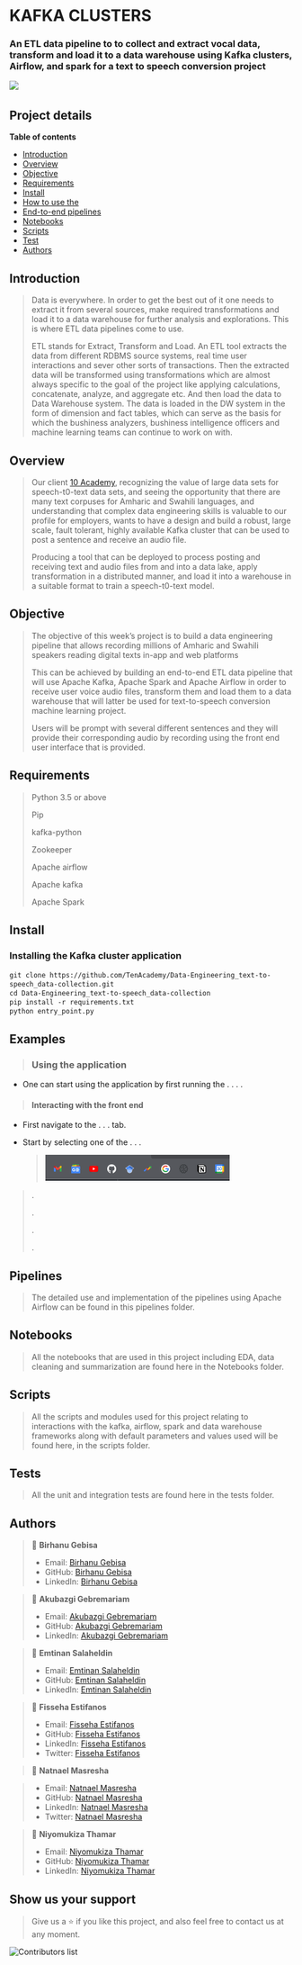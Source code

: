 # KAFKA CLUSTERS

### An ETL data pipeline to to collect and extract vocal data, transform and load it to a data warehouse using Kafka clusters, Airflow, and spark for a text to speech conversion project

![](screenshots/image.png)

## Project details

**Table of contents**

- [Introduction](#introduction)
- [Overview](#overview)
- [Objective](#objective)
- [Requirements](#requirements)
- [Install](#install)
- [How to use the](#examples)
- [End-to-end pipelines](#pipelines)
- [Notebooks](#notebooks)
- [Scripts](#scripts)
- [Test](#test)
- [Authors](#authors)

## Introduction

> Data is everywhere. In order to get the best out of it one needs to extract it from several sources, make required transformations and load it to a data warehouse for further analysis and explorations. This is where ETL data pipelines come to use.
>
> ETL stands for Extract, Transform and Load. An ETL tool extracts the data from different RDBMS source systems, real time user interactions and sever other sorts of transactions. Then the extracted data will be transformed using transformations which are almost always specific to the goal of the project like applying calculations, concatenate, analyze, and aggregate etc. And then load the data to Data Warehouse system. The data is loaded in the DW system in the form of dimension and fact tables, which can serve as the basis for which the bushiness analyzers, bushiness intelligence officers and machine learning teams can continue to work on with.

## Overview

> Our client [10 Academy](https://www.10academy.org/), recognizing the value of large data sets for speech-t0-text data sets, and seeing the opportunity that there are many text corpuses for Amharic and Swahili languages, and understanding that complex data engineering skills is valuable to our profile for employers, wants to have a design and build a robust, large scale, fault tolerant, highly available Kafka cluster that can be used to post a sentence and receive an audio file.
>
> Producing a tool that can be deployed to process posting and receiving text and audio files from and into a data lake, apply transformation in a distributed manner, and load it into a warehouse in a suitable format to train a speech-t0-text model.

## Objective

> The objective of this week’s project is to build a data engineering pipeline that allows recording millions of Amharic and Swahili speakers reading digital texts in-app and web platforms
>
> This can be achieved by building an end-to-end ETL data pipeline that will use Apache Kafka, Apache Spark and Apache Airflow in order to receive user voice audio files, transform them and load them to a data warehouse that will latter be used for text-to-speech conversion machine learning project.
>
> Users will be prompt with several different sentences and they will provide their corresponding audio by recording using the front end user interface that is provided.

## Requirements

> Python 3.5 or above
>
> Pip
>
> kafka-python
>
> Zookeeper
>
> Apache airflow
>
> Apache kafka
>
> Apache Spark

## Install

### Installing the Kafka cluster application

```
git clone https://github.com/TenAcademy/Data-Engineering_text-to-speech_data-collection.git
cd Data-Engineering_text-to-speech_data-collection
pip install -r requirements.txt
python entry_point.py
```

## Examples

> ### Using the application

- One can start using the application by first running the . . . .

> #### Interacting with the front end

- First navigate to the . . . tab.

- Start by selecting one of the . . .

  > ![](screenshots/image-II.png)

> .
>
> .
>
> .
>
> .

## Pipelines

> The detailed use and implementation of the pipelines using Apache Airflow can be found in this pipelines folder.

## Notebooks

> All the notebooks that are used in this project including EDA, data cleaning and summarization are found here in the Notebooks folder.

## Scripts

> All the scripts and modules used for this project relating to interactions with the kafka, airflow, spark and data warehouse frameworks along with default parameters and values used will be found here, in the scripts folder.

## Tests

> All the unit and integration tests are found here in the tests folder.

## Authors

> 👤 **Birhanu Gebisa**
>
> - Email: [Birhanu Gebisa](birhanugebisa@gmail.com)
> - GitHub: [Birhanu Gebisa](https://github.com/BirhanuGebisa)
> - LinkedIn: [Birhanu Gebisa](https://www.linkedin.com/in/fisseha-estifanos-109ba6199/)

> 👤 **Akubazgi Gebremariam**
>
> - Email: [Akubazgi Gebremariam](axutec14@gmail.com)
> - GitHub: [Akubazgi Gebremariam](https://github.com/ekubay)
> - LinkedIn: [Akubazgi Gebremariam](https://www.linkedin.com/in/fisseha-estifanos-109ba6199/)

> 👤 **Emtinan Salaheldin**
>
> - Email: [Emtinan Salaheldin](emtinan.s.e.osman@gmail.com)
> - GitHub: [Emtinan Salaheldin](https://github.com/emtinanseo)
> - LinkedIn: [Emtinan Salaheldin](https://www.linkedin.com/in/fisseha-estifanos-109ba6199/)

> 👤 **Fisseha Estifanos**
>
> - Email: [Fisseha Estifanos](fisseha.137@gamil.com)
> - GitHub: [Fisseha Estifanos](https://github.com/fisseha-estifanos)
> - LinkedIn: [Fisseha Estifanos](https://www.linkedin.com/in/fisseha-estifanos-109ba6199/)
> - Twitter: [Fisseha Estifanos](https://twitter.com/f0x__tr0t)

> 👤 **Natnael Masresha**

> - Email: [Natnael Masresha](natnaelmasresha@gmail.com)
> - GitHub: [Natnael Masresha](https://github.com/Nathnael12)
> - LinkedIn: [Natnael Masresha](https://www.linkedin.com/in/natnael-masresha-39a69b185/)
> - Twitter: [Natnael Masresha](https://twitter.com/natnaelmasresha)

> 👤 **Niyomukiza Thamar**
>
> - Email: [Niyomukiza Thamar](thamarniyo@gmail.com)
> - GitHub: [Niyomukiza Thamar](https://github.com/niyotham)
> - LinkedIn: [Niyomukiza Thamar](https://www.linkedin.com/in/fisseha-estifanos-109ba6199/)

## Show us your support

> Give us a ⭐ if you like this project, and also feel free to contact us at any moment.

![Contributors list](https://contrib.rocks/image?repo=TenAcademy/Data-Engineering_text-to-speech_data-collection)
